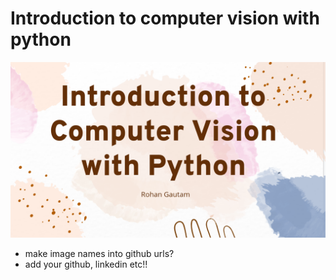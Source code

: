 # Introduction to computer vision with python

![](assets/workshop-banner.png)

- make image names into github urls?
- add your github, linkedin etc!!
